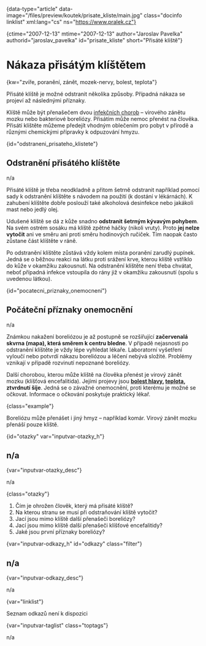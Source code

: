 
{data-type="article" data-image="/files/preview/koutek/prisate_kliste/main.jpg" class="docinfo linklist" xml:lang="cs" ns="https://www.pralek.cz"}

{ctime="2007-12-13" mtime="2007-12-13" author="Jaroslav Pavelka" authorid="jaroslav\_pavelka" id="prisate\_kliste" short="Přisáté klíště"}

# Nákaza přisátým klíštětem

<!-- generated attribute kw by user_udpatekw.sh on 2019-01-10, do not edit -->

<!-- generated attribute kw by user_udpatekw.sh on 2019-09-22, do not edit -->

{kw="zvíře, poranění, zánět, mozek-nervy, bolest, teplota"}

Přisáté klíště je možné odstranit několika způsoby. Případná nákaza se projeví až následnými příznaky.

Klíště může být přenašečem dvou [infekčních chorob][1] – virového zánětu mozku nebo bakteriové boreliózy. Přisátím může nemoc přenést na člověka. Přisátí klíštěte můžeme předejít vhodným oblečením pro pobyt v přírodě a různými chemickými přípravky k odpuzování hmyzu.

{id="odstraneni\_prisateho\_klistete"}

## Odstranění přisátého klíštěte

n/a

Přisáté klíště je třeba neodkladně a přitom šetrně odstranit například pomocí sady k odstranění klíštěte s návodem na použití (k dostání v lékárnách). K zahubení klíštěte dobře poslouží také alkoholová desinfekce nebo jakákoli mast nebo jedlý olej.

Udušené klíště se dá z kůže snadno **odstranit šetrným kývavým pohybem**. Na svém ostrém sosáku má klíště zpětné háčky (nikoli vruty). Proto **jej nelze vytočit** ani ve směru ani proti směru hodinových ručiček. Tím naopak často zůstane část klíštěte v ráně.

Po odstranění klíštěte zůstává vždy kolem místa poranění zarudlý pupínek. Jedná se o běžnou reakci na látku proti srážení krve, kterou klíště vstříklo do kůže v okamžiku zakousnutí. Na odstranění klíštěte není třeba chvátat, neboť případná infekce vstoupila do rány již v okamžiku zakousnutí (spolu s uvedenou látkou).

{id="pocatecni\_priznaky\_onemocneni"}

## Počáteční příznaky onemocnění

n/a

Známkou nakažení boreliózou je až postupně se rozšiřující **začervenalá skvrna (mapa), která směrem k centru bledne**. V případě nejasnosti po odstranění klíštěte je vždy lépe vyhledat lékaře. Laboratorní vyšetření vyloučí nebo potvrdí nákazu boreliózou a léčení nebývá složité. Problémy vznikají v případě rozvinutí nepoznané boreliózy.

Další chorobou, kterou může klíště na člověka přenést je virový zánět mozku (klíšťová encefalitida). Jejími projevy jsou **[bolest hlavy][2], [teplota][3], ztvrdnutí šíje**. Jedná se o závažné onemocnění, proti kterému je možné se očkovat. Informace o očkování poskytuje praktický lékař.

{class="example"}

Boreliózu může přenášet i jiný hmyz – například komár. Virový zánět mozku přenáší pouze klíště.

{id="otazky" var="inputvar-otazky_h"}

## n/a

{var="inputvar-otazky_desc"}

n/a

{class="otazky"}

  1. Čím je ohrožen člověk, který má přisáté klíště?
  2. Na kterou stranu se musí při odstraňování klíště vytočit?
  3. Jací jsou mimo klíště další přenašeči boreliózy?
  4. Jací jsou mimo klíště další přenašeči klíšťové encefalitidy?
  5. Jaké jsou první příznaky boreliózy?

{var="inputvar-odkazy_h" id="odkazy" class="filter"}

## n/a

{var="inputvar-odkazy_desc"}

n/a

{var="linklist"}

Seznam odkazů není k dispozici

{var="inputvar-taglist" class="toptags"}

n/a

 [1]: mikroorganizmy
 [2]: bolest_hlavy_migrena
 [3]: teplota

